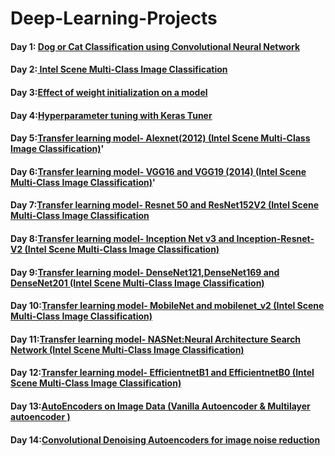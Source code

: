 # Deep-Learning-Projects
#### Day 1:  [Dog or Cat Classification using Convolutional Neural Network](https://github.com/mrvmurali1991/Deep-Learning-Projects/blob/main/Day%201/cat_dog%20.ipynb)
#### Day 2:[ Intel Scene Multi-Class Image Classification](https://github.com/mrvmurali1991/Deep-Learning-Projects/blob/main/Day%202/Intel_Scene_Multi_Class_Image_Classification.ipynb)
#### Day 3:[Effect of weight initialization on a model](https://github.com/mrvmurali1991/Deep-Learning-Projects/tree/main/Day%203)
#### Day 4:[Hyperparameter tuning with Keras Tuner](https://github.com/mrvmurali1991/Deep-Learning-Projects/tree/main/Day%204)
#### Day 5:[Transfer learning model- Alexnet(2012) (Intel Scene Multi-Class Image Classification)](https://github.com/mrvmurali1991/Deep-Learning-Projects/blob/main/Day%205/Transfer_learning_model_Alexnet.ipynb)'
#### Day 6:[Transfer learning model- VGG16 and VGG19 (2014) (Intel Scene Multi-Class Image Classification)](https://github.com/mrvmurali1991/Deep-Learning-Projects/blob/main/Day%206/Transfer_learning_model_VGG16_%26_VGG_19%20(1).ipynb)'
#### Day 7:[Transfer learning model- Resnet 50 and ResNet152V2 (Intel Scene Multi-Class Image Classification](https://github.com/mrvmurali1991/Deep-Learning-Projects/blob/main/Day%207/Transfer%20learning%20model-%20Resnet%2050%20and%20ResNet152V2.ipynb)
#### Day 8:[Transfer learning model- Inception Net v3 and Inception-Resnet-V2 (Intel Scene Multi-Class Image Classification)](https://github.com/mrvmurali1991/Deep-Learning-Projects/blob/main/Day%208/Transfer_learning_model_Inception_Net_v3_and_Inception_Resnet_V2_.ipynb)
#### Day 9:[Transfer learning model- DenseNet121,DenseNet169 and DenseNet201 (Intel Scene Multi-Class Image Classification)](https://github.com/mrvmurali1991/Deep-Learning-Projects/blob/main/Day%209/Transfer_learning_model_DenseNet121%2CDenseNet169_and_DenseNet201_.ipynb)
#### Day 10:[Transfer learning model- MobileNet and mobilenet_v2 (Intel Scene Multi-Class Image Classification)](https://github.com/mrvmurali1991/Deep-Learning-Projects/blob/main/Day%2010/Transfer_learning_model_MobileNet_and_mobilenet_v2_(Intel_Scene_Multi_Class_Image_Classification).ipynb)
#### Day 11:[Transfer learning model- NASNet:Neural Architecture Search Network (Intel Scene Multi-Class Image Classification)](https://github.com/mrvmurali1991/Deep-Learning-Projects/blob/main/Day%2011/Transfer_learning_model_MobileNet_and_mobilenet_v2_(Intel_Scene_Multi_Class_Image_Classification).ipynb)
#### Day 12:[Transfer learning model- EfficientnetB1 and EfficientnetB0 (Intel Scene Multi-Class Image Classification)](https://github.com/mrvmurali1991/Deep-Learning-Projects/blob/main/Day%2012/Transfer_learning_model_EfficientnetB1_and_EfficientnetB0.ipynb)
#### Day 13:[AutoEncoders on Image Data (Vanilla Autoencoder & Multilayer autoencoder )](https://github.com/mrvmurali1991/Deep-Learning-Projects/blob/main/Day%2013/AutoEncoders_on_Image_Data_(Vanilla_Autoencoder_%26_Multilayer_autoencoder_).ipynb)
#### Day 14:[Convolutional Denoising Autoencoders for image noise reduction](https://github.com/mrvmurali1991/Deep-Learning-Projects/blob/main/Day%2014/Convolutional_Denoising_Autoencoders_for_image_noise_reduction.ipynb)
